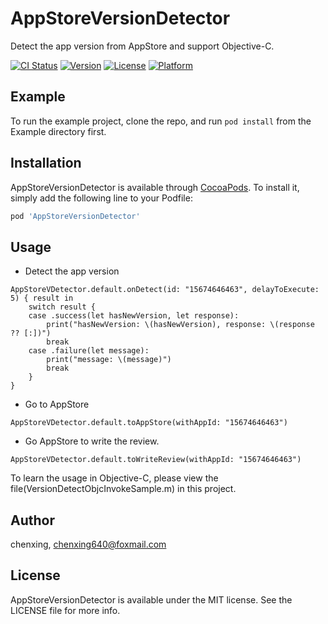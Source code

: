 # AppStoreVersionDetector

Detect the app version from AppStore and support Objective-C.

[![CI Status](https://img.shields.io/travis/chenxing640/AppStoreVersionDetector.svg?style=flat)](https://travis-ci.org/chenxing640/AppStoreVersionDetector)
[![Version](https://img.shields.io/cocoapods/v/AppStoreVersionDetector.svg?style=flat)](https://cocoapods.org/pods/AppStoreVersionDetector)
[![License](https://img.shields.io/cocoapods/l/AppStoreVersionDetector.svg?style=flat)](https://cocoapods.org/pods/AppStoreVersionDetector)
[![Platform](https://img.shields.io/cocoapods/p/AppStoreVersionDetector.svg?style=flat)](https://cocoapods.org/pods/AppStoreVersionDetector)


## Example

To run the example project, clone the repo, and run `pod install` from the Example directory first.


## Installation

AppStoreVersionDetector is available through [CocoaPods](https://cocoapods.org). To install
it, simply add the following line to your Podfile:

```ruby
pod 'AppStoreVersionDetector'
```


## Usage

- Detect the app version

```
AppStoreVDetector.default.onDetect(id: "15674646463", delayToExecute: 5) { result in
    switch result {
    case .success(let hasNewVersion, let response):
        print("hasNewVersion: \(hasNewVersion), response: \(response ?? [:])")
        break
    case .failure(let message):
        print("message: \(message)")
        break
    }
}
```

- Go to AppStore

```
AppStoreVDetector.default.toAppStore(withAppId: "15674646463")
```

- Go AppStore to write the review.

```
AppStoreVDetector.default.toWriteReview(withAppId: "15674646463")
```

To learn the usage in Objective-C, please view the file(VersionDetectObjcInvokeSample.m) in this project.


## Author

chenxing, chenxing640@foxmail.com


## License

AppStoreVersionDetector is available under the MIT license. See the LICENSE file for more info.
